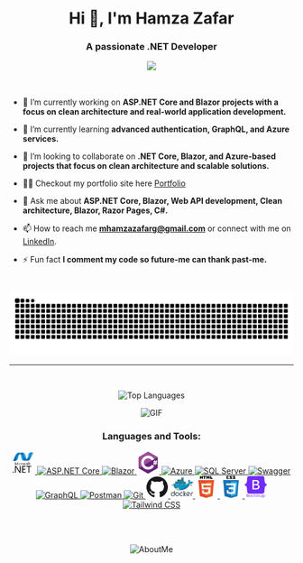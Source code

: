
<h1 align="center">Hi 👋, I'm Hamza Zafar</h1>
<h3 align="center">A passionate .NET Developer</h3>

<p align="center">
  <img src="https://media.giphy.com/media/v1.Y2lkPWVjZjA1ZTQ3MnpuejkyN3ZnN2ZrOTRjZDhqaDNyZ21oaXdneW95dnZjYmxwdjZhcyZlcD12MV9naWZzX3JlbGF0ZWQmY3Q9Zw/L8K62iTDkzGX6/giphy.gif" width="300">
</p>

<br>

- 🔭 I’m currently working on **ASP.NET Core and Blazor projects with a focus on clean architecture and real-world application development.**

- 🌱 I’m currently learning **advanced authentication, GraphQL, and Azure services.**

- 👯 I’m looking to collaborate on **.NET Core, Blazor, and Azure-based projects that focus on clean architecture and scalable solutions.**

- 👨‍💻 Checkout my portfolio site here [Portfolio](https://hamza-zafar-portfolio.b12sites.com/)

- 💬 Ask me about **ASP.NET Core, Blazor, Web API development, Clean architecture, Blazor, Razor Pages, C#.**

- 📫 How to reach me **mhamzazafarg@gmail.com** or connect with me on [LinkedIn](https://www.linkedin.com/in/hamzazafarg/).

- ⚡ Fun fact **I comment my code so future-me can thank past-me.** 

<br>

<p align="center">
  <picture>
    <source media="(prefers-color-scheme: dark)" srcset="https://raw.githubusercontent.com/hamzacodebase/hamzacodebase/output/snake-dark.svg">
    <source media="(prefers-color-scheme: light)" srcset="https://raw.githubusercontent.com/hamzacodebase/hamzacodebase/output/snake-light.svg">
    <img alt="GitHub Snake" src="https://raw.githubusercontent.com/hamzacodebase/hamzacodebase/output/snake-light.svg">
  </picture>
</p>

<hr>
<br>

 <p align="center">
  <picture>
    <source media="(prefers-color-scheme: dark)" srcset="https://github-readme-stats.vercel.app/api/top-langs?username=hamzacodebase&show_icons=true&locale=en&layout=compact&theme=chartreuse-dark">
    <source media="(prefers-color-scheme: light)" srcset="https://github-readme-stats.vercel.app/api/top-langs?username=hamzacodebase&show_icons=true&locale=en&layout=compact&theme=default">
    <img alt="Top Languages" src="https://github-readme-stats.vercel.app/api/top-langs?username=hamzacodebase&show_icons=true&locale=en&layout=compact&theme=default">
  </picture>
</p>

<p align="center">
  <img src="https://media.giphy.com/media/v1.Y2lkPWVjZjA1ZTQ3bW1nYzBzeXFyYTQ0Z2VsOTlnYXhpZ3h1b2Fscmd4amk4dHF1OXE5ZSZlcD12MV9naWZzX3JlbGF0ZWQmY3Q9Zw/PSvYCegn74vcJN0TbW/giphy.gif" alt="GIF" height="100">
</p>


<h3 align="center">Languages and Tools:</h3>
<p align="center">
  <!-- Core .NET & Microsoft Stack -->
  <a href="https://dotnet.microsoft.com/" target="_blank" rel="noreferrer">
    <img src="https://raw.githubusercontent.com/devicons/devicon/master/icons/dot-net/dot-net-original-wordmark.svg" alt=".NET" width="40" height="40"/>
  </a>
  <a href="https://learn.microsoft.com/en-us/aspnet/core/?view=aspnetcore-8.0" target="_blank" rel="noreferrer">
    <img src="https://upload.wikimedia.org/wikipedia/commons/e/ee/.NET_Core_Logo.svg" alt="ASP.NET Core" width="40" height="40"/>
  </a>
  <a href="https://dotnet.microsoft.com/en-us/apps/aspnet/web-apps/blazor" target="_blank" rel="noreferrer">
    <img src="https://upload.wikimedia.org/wikipedia/commons/d/d0/Blazor.png" alt="Blazor" width="40" height="40"/>
  </a>
  <a href="https://www.w3schools.com/cs/" target="_blank" rel="noreferrer">
    <img src="https://raw.githubusercontent.com/devicons/devicon/master/icons/csharp/csharp-original.svg" alt="C#" width="40" height="40"/>
  </a>
  <a href="https://azure.microsoft.com/en-in/" target="_blank" rel="noreferrer">
    <img src="https://www.vectorlogo.zone/logos/microsoft_azure/microsoft_azure-icon.svg" alt="Azure" width="40" height="40"/>
  </a>
  <a href="https://www.microsoft.com/en-us/sql-server" target="_blank" rel="noreferrer">
    <img src="https://www.svgrepo.com/show/303229/microsoft-sql-server-logo.svg" alt="SQL Server" width="40" height="40"/>
  </a>

  <!-- API & Backend Tools -->
  <a href="https://swagger.io/" target="_blank" rel="noreferrer">
    <img src="https://raw.githubusercontent.com/swagger-api/swagger.io/wordpress/images/assets/SW-logo-clr.svg" alt="Swagger" width="40" height="40"/>
  </a>
  <a href="https://graphql.org" target="_blank" rel="noreferrer">
    <img src="https://www.vectorlogo.zone/logos/graphql/graphql-icon.svg" alt="GraphQL" width="40" height="40"/>
  </a>
  <a href="https://postman.com" target="_blank" rel="noreferrer">
    <img src="https://www.vectorlogo.zone/logos/getpostman/getpostman-icon.svg" alt="Postman" width="40" height="40"/>
  </a>
  <a href="https://git-scm.com/" target="_blank" rel="noreferrer">
    <img src="https://www.vectorlogo.zone/logos/git-scm/git-scm-icon.svg" alt="Git" width="40" height="40"/>
  </a>
  <a href="https://github.com/" target="_blank" rel="noreferrer">
    <img src="https://raw.githubusercontent.com/devicons/devicon/master/icons/github/github-original.svg" alt="GitHub" width="40" height="40"/>
  </a>
  <a href="https://www.docker.com/" target="_blank" rel="noreferrer">
    <img src="https://raw.githubusercontent.com/devicons/devicon/master/icons/docker/docker-original-wordmark.svg" alt="Docker" width="40" height="40"/>
  </a>

  <!-- Frontend -->
  <a href="https://www.w3.org/html/" target="_blank" rel="noreferrer">
    <img src="https://raw.githubusercontent.com/devicons/devicon/master/icons/html5/html5-original-wordmark.svg" alt="HTML5" width="40" height="40"/>
  </a>
  <a href="https://www.w3schools.com/css/" target="_blank" rel="noreferrer">
    <img src="https://raw.githubusercontent.com/devicons/devicon/master/icons/css3/css3-original-wordmark.svg" alt="CSS3" width="40" height="40"/>
  </a>
  <a href="https://getbootstrap.com" target="_blank" rel="noreferrer">
    <img src="https://raw.githubusercontent.com/devicons/devicon/master/icons/bootstrap/bootstrap-plain-wordmark.svg" alt="Bootstrap" width="40" height="40"/>
  </a>
  <a href="https://tailwindcss.com/" target="_blank" rel="noreferrer">
    <img src="https://www.vectorlogo.zone/logos/tailwindcss/tailwindcss-icon.svg" alt="Tailwind CSS" width="40" height="40"/>
  </a>
</p>

<br>
<br>
<p align="center">
  <img src="https://media2.giphy.com/media/v1.Y2lkPTc5MGI3NjExN2h1NWc1ZGdoNHEwOXYxYm1lajBoOXVtbG8ycW80bHVpdWw5d3g2dyZlcD12MV9pbnRlcm5hbF9naWZfYnlfaWQmY3Q9Zw/tydpNxSnNEgLvDm11D/giphy.gif" alt="AboutMe" style="width:auto; max-width:100%;">
</p>

